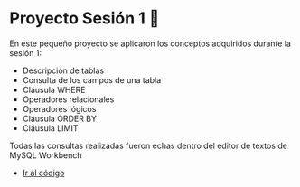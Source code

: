 # Proyecto Sesión 1 🔨

En este pequeño proyecto se aplicaron los conceptos adquiridos durante la sesión 1:

* Descripción de tablas
* Consulta de los campos de una tabla
* Cláusula WHERE
* Operadores relacionales
* Operadores lógicos
* Cláusula ORDER BY
* Cláusula LIMIT

Todas las consultas realizadas fueron echas dentro del editor de textos de MySQL Workbench

* [Ir al código](https://github.com/DevPhantomUNAM/Introduccion-a-Bases-de-Datos/blob/master/Sesion-01/Proyecto-1/Proyecto_1.sql)
